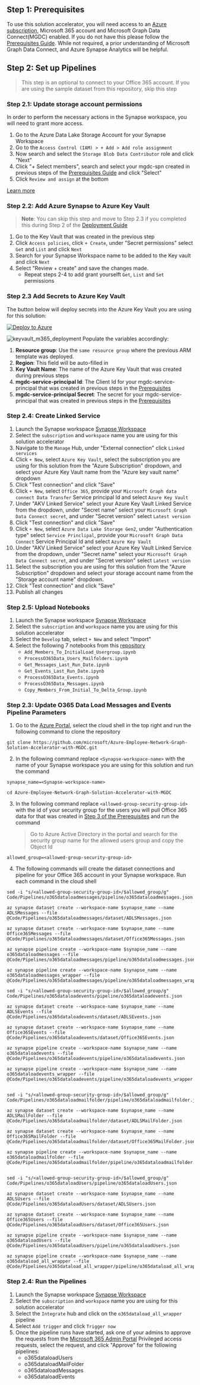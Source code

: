 ## Step 1: Prerequisites 
To use this solution accelerator, you will need access to an [Azure subscription](https://azure.microsoft.com/free/), Microsoft 365 account and Microsoft Graph Data Connect(MGDC) enabled. If you do not have this please follow the [Prerequisites Guide](./Deployment/Prerequisites.md). While not required, a prior understanding of Microsoft Graph Data Connect, and Azure Synapse Analytics will be helpful.

## Step 2: Set up Pipelines
> This step is an optional to connect to your Office 365 account. If you are using the sample dataset from this repository, skip this step

### Step 2.1: Update storage account permissions 
In order to perform the necessary actions in the Synapse workspace, you will need to grant more access.
1. Go to the Azure Data Lake Storage Account for your Synapse Workspace
2. Go to the `Access Control (IAM) > + Add > Add role assignment` 
3. Now search and select the `Storage Blob Data Contributor` role and click "Next" 
4. Click "+ Select members", search and select your mgdc-spn created in previous steps of the [Prerequisites Guide](./Deployment/Prerequisites.md) and click "Select" 
5. Click `Review and assign` at the bottom

[Learn more](https://docs.microsoft.com/azure/synapse-analytics/security/how-to-set-up-access-control)


### Step 2.2: Add Azure Synapse to Azure Key Vault 
> **Note**: You can skip this step and move to Step 2.3 if you completed this during Step 2 of the [Deployment Guide](./Deployment.md)

1. Go to the Key Vault that was created in the previous step 
2. Click `Access policies`, click `+ Create`, under "Secret permissions" select `Get` and `List` and click `Next`
3. Search for your Synapse Workspace name to be added to the Key vault and click `Next` 
4. Select "Review + create" and save the changes made.
    * Repeat steps 2-4 to add grant yourselft `Get`, `List` and `Set` permissions 

### Step 2.3 Add Secrets to Azure Key Vault
The button below will deploy secrets into the Azure Key Vault you are using for this solution:

[![Deploy to Azure](https://aka.ms/deploytoazurebutton)](https://portal.azure.com/#create/Microsoft.Template/uri/https%3A%2F%2Fraw.githubusercontent.com%2Fmicrosoft%2FAzure-Employee-Network-Graph-Solution-Accelerator-with-MGDC%2Fmain%2FDeployment%2Fdeploykeyvaultm365.json)

![keyvault_m365_deployment](./img/DeployKeyVault_M365.png "Deploy Key Vault M365")
Populate the variables accordingly:
1. **Resource group**: Use the `same resource group` where the previous ARM template was deployed.
2. **Region**: This field will be auto-filled in 
3. **Key Vault Name**: The name of the Azure Key Vault that was created during previous steps
4. **mgdc-service-principal Id**: The Client Id for your mgdc-service-principal that was created in previous steps in the [Prerequisites](./Prerequisites.md)
5. **mgdc-service-principal Secret**: The secret for your mgdc-service-principal that was created in previous steps in the [Prerequisites](./Prerequisites.md)

### Step 2.4: Create Linked Service 
1. Launch the Synapse workspace [Synapse Workspace](https://ms.web.azuresynapse.net/)
2. Select the `subscription` and `workspace` name you are using for this solution accelerator
3. Navigate to the `Manage` Hub, under "External connection" click `Linked services`
4. Click `+ New`, select `Azure Key Vault`, select the subscription you are using for this solution from the "Azure Subscription" dropdown, and select your Azure Key Vault name from the "Azure key vault name" dropdown
5. Click "Test connection" and click "Save"
6. Click `+ New`, select `Office 365`, provide your `Microsoft Graph data connect Data Transfer` Service principal Id and select `Azure Key Vault`
7. Under "AKV Linked Service" select your Azure Key Vault Linked Service from the dropdown, under "Secret name" select your `Microsoft Graph Data Connect secret`, and under "Secret version" select `Latest version`
8. Click "Test connection" and click "Save" 
9. Click `+ New`, select `Azure Data Lake Storage Gen2`, under "Authentication type" select `Service Princlipal`, provide your `Microsoft Graph Data Connect` Service Principal Id and select `Azure Key Vault`
10. Under "AKV Linked Service" select your Azure Key Vault Linked Service from the dropdown, under "Secret name" select your `Microsoft Graph Data Connect secret`, and under "Secret version" select `Latest version`
11. Select the subscription you are using for this solution from the "Azure Subscription" dropdown and select your storage account name from the "Storage account name" dropdown. 
12. Click "Test connection" and click "Save"
13. Publish all changes

### Step 2.5: Upload Notebooks 
1. Launch the Synapse workspace [Synapse Workspace](https://ms.web.azuresynapse.net/)
2. Select the `subscription` and `workspace` name you are using for this solution accelerator
3. Select the `Develop` tab, select `+ New`  and select "Import"
4. Select the following 7 notebooks from this [repository](./code/notebooks)
    * `Add_Members_To_InitialLoad_Usergroup.ipynb`
    * `ProcessO365Data_Users_Mailfolders.ipynb`
    * `Get_Messages_Last_Run_Date.ipynb`
    * `Get_Events_Last_Run_Date.ipynb`
    * `ProcessO365Data_Events.ipynb`
    * `ProcessO365Data_Messages.ipynb`
    * `Copy_Members_From_Initial_To_Delta_Group.ipynb`

### Step 2.3: Update O365 Data Load Messages and Events Pipeline Parameters 

1. Go to the [Azure Portal](portal.azure.com), select the cloud shell in the top right and run the following command to clone the repository 

```
git clone https://github.com/microsoft/Azure-Employee-Network-Graph-Solution-Accelerator-with-MGDC.git
```
2. In the following command replace `<Synapse-workspace-name>` with the name of your Synapse workspace you are using for this solution and run the command
```
synapse_name=<Synapse-workspace-name>

cd Azure-Employee-Network-Graph-Solution-Accelerator-with-MGDC
```

3. In the following command replace `<allowed-group-security-group-id>` with the id of your security group for the users you will pull Office 365 data for that was created in [Step 3 of the Prerequisites](./Prerequisites.md) and run the command 
    > Go to Azure Active Directory in the portal and search for the security group name for the allowed users group and copy the Object Id
```
allowed_group=<allowed-group-security-group-id>
```

4. The following commands will create the dataset connections and pipeline for your Office 365 account in your Synapse workspace. Run each command in the cloud shell 

```
sed -i "s/<allowed-group-security-group-id>/$allowed_group/g" Code/Pipelines/o365dataloadmessages/pipeline/o365dataloadmessages.json 

az synapse dataset create --workspace-name $synapse_name --name ADLSMessages --file @Code/Pipelines/o365dataloadmessages/dataset/ADLSMessages.json

az synapse dataset create --workspace-name $synapse_name --name Office365Messages --file @Code/Pipelines/o365dataloadmessages/dataset/Office365Messages.json

az synapse pipeline create --workspace-name $synapse_name --name o365dataloadmessages --file @Code/Pipelines/o365dataloadmessages/pipeline/o365dataloadmessages.json

az synapse pipeline create --workspace-name $synapse_name --name o365dataloadmessages_wrapper --file @Code/Pipelines/o365dataloadmessages/pipeline/o365dataloadmessages_wrapper.json

sed -i "s/<allowed-group-security-group-id>/$allowed_group/g" Code/Pipelines/o365dataloadevents/pipeline/o365dataloadevents.json 

az synapse dataset create --workspace-name $synapse_name --name ADLSEvents --file @Code/Pipelines/o365dataloadevents/dataset/ADLSEvents.json

az synapse dataset create --workspace-name $synapse_name --name Office365Events --file @Code/Pipelines/o365dataloadevents/dataset/Office365Events.json

az synapse pipeline create --workspace-name $synapse_name --name o365dataloadevents --file @Code/Pipelines/o365dataloadevents/pipeline/o365dataloadevents.json

az synapse pipeline create --workspace-name $synapse_name --name o365dataloadevents_wrapper --file @Code/Pipelines/o365dataloadevents/pipeline/o365dataloadevents_wrapper.json


sed -i "s/<allowed-group-security-group-id>/$allowed_group/g" Code/Pipelines/o365dataloadmailfolder/pipeline/o365dataloadmailfolder.json 

az synapse dataset create --workspace-name $synapse_name --name ADLSMailFolder --file @Code/Pipelines/o365dataloadmailfolder/dataset/ADLSMailFolder.json

az synapse dataset create --workspace-name $synapse_name --name Office365MailFolder --file @Code/Pipelines/o365dataloadmailfolder/dataset/Office365MailFolder.json

az synapse pipeline create --workspace-name $synapse_name --name o365dataloadmailfolder --file @Code/Pipelines/o365dataloadmailfolder/pipeline/o365dataloadmailfolder.json


sed -i "s/<allowed-group-security-group-id>/$allowed_group/g" Code/Pipelines/o365dataloadUsers/pipeline/o365dataloadUsers.json 

az synapse dataset create --workspace-name $synapse_name --name ADLSUsers --file @Code/Pipelines/o365dataloadUsers/dataset/ADLSUsers.json

az synapse dataset create --workspace-name $synapse_name --name Office365Users --file @Code/Pipelines/o365dataloadUsers/dataset/Office365Users.json

az synapse pipeline create --workspace-name $synapse_name --name o365dataloadUsers --file @Code/Pipelines/o365dataloadUsers/pipeline/o365dataloadUsers.json

az synapse pipeline create --workspace-name $synapse_name --name o365dataload_all_wrapper --file @Code/Pipelines/o365dataload_all_wrapper/pipeline/o365dataload_all_wrapper.json
```

### Step 2.4: Run the Pipelines 
1. Launch the Synapse workspace [Synapse Workspace](https://ms.web.azuresynapse.net/)
2. Select the `subscription` and `workspace` name you are using for this solution accelerator
3. Select the `Integrate` hub and click on the `o365dataload_all_wrapper` pipeline
4. Select `Add trigger` and click `Trigger now`
6. Once the pipeline runs have started, ask one of your admins to approve the requests from the [Microsoft 365 Admin Portal](https://portal.office.com/adminportal/home#/Settings/PrivilegedAccess) Privileged access requests, select the request, and click "Approve" for the following pipelines: 
    * o365dataloadUsers
    * o365dataloadMailFolder
    * o365dataloadMessages
    * o365dataloadEvents